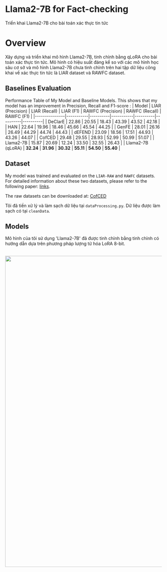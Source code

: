 # Llama2-7B for Fact-checking
Triển khai Llama2-7B cho bài toán xác thực tin tức

# Overview
Xây dựng và triển khai mô hình Llama2-7B, tinh chỉnh bằng qLoRA cho bài toán xác thực tin tức. Mô hình có hiệu suất đáng kể so với các mô hình học sâu cơ sở và mô hình Llama2-7B chưa tinh chỉnh trên hai tập dữ liệu công khai về xác thực tin tức là LIAR dataset và RAWFC dataset.

## Baselines Evaluation
Performance Table of My Model and Baseline Models. This shows that my model has an improvement in Precision, Recall and F1-score :
| Model         | LIAR (Precision) | LIAR (Recall) | LIAR (F1) | RAWFC (Precision) | RAWFC (Recall) | RAWFC (F1) |
|---------------|-----------|----------|-----------|----------|----------|----------|
| DeClarE    | 22.86     | 20.55    | 18.43     | 43.39    | 43.52   | 42.18    |
| HAN   | 22.64     | 19.96    | 18.46     | 45.66   | 45.54   | 44.25   |
| GenFE   | 28.01     | 26.16    | 26.49     | 44.29    | 44.74    | 44.43   |
| dEFEND   | 23.09     | 18.56    | 17.51     | 44.93    | 43.26   | 44.07    |
| CofCED   | 29.48      | 29.55    | 28.93     | 52.99    | 50.99   | 51.07    |
| Llama2-7B    | 15.87     | 20.69    | 12.24     | 33.50    | 32.55    | 26.43    |
| Llama2-7B (qLoRA)   | **32.24**    | **31.96**   | **30.32**   | **55.11** | **54.50** | **55.40** |

## Dataset
My model was trained and evaluated on the `LIAR-RAW` and `RAWFC` datasets. For detailed information about these two datasets, please refer to the following paper: [links](https://arxiv.org/pdf/2209.14642).

The raw datasets can be downloaded at: [CofCED](https://github.com/Nicozwy/CofCED)

Tôi đã tiền xử lý và làm sạch dữ liệu tại `dataProcessing.py`. Dữ liệu được làm sạch có tại `cleanData`.

## Models
Mô hình của tôi sử dụng 'Llama2-7B' đã được tinh chỉnh bằng tinh chỉnh có hướng dẫn dựa trên phương pháp lượng tử hóa LoRA 8-bit. 
<p align="center">
    <br>
    <a href="[https://github.com/safe](https://github.com/ntn2110q1/Llama2-7B---Fact-checking)">
        <img src="https://github.com/ntn2110q1/PGSN---FND/blob/main/picture/FrameWork.png" width="1000"/>
    </a>
    <br>
<p>
